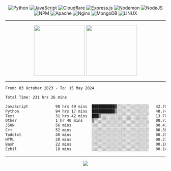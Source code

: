 <div align="center">
  
![Python](https://img.shields.io/badge/python-3670A0?style=for-the-badge&logo=python&logoColor=ffdd54) ![JavaScript](https://img.shields.io/badge/javascript-%23323330.svg?style=for-the-badge&logo=javascript&logoColor=%23F7DF1E) ![Cloudflare](https://img.shields.io/badge/Cloudflare-F38020?style=for-the-badge&logo=Cloudflare&logoColor=white) ![Express.js](https://img.shields.io/badge/express.js-%23404d59.svg?style=for-the-badge&logo=express&logoColor=%2361DAFB) ![Nodemon](https://img.shields.io/badge/NODEMON-%23323330.svg?style=for-the-badge&logo=nodemon&logoColor=%BBDEAD) ![NodeJS](https://img.shields.io/badge/node.js-6DA55F?style=for-the-badge&logo=node.js&logoColor=white) ![NPM](https://img.shields.io/badge/NPM-%23CB3837.svg?style=for-the-badge&logo=npm&logoColor=white) ![Apache](https://img.shields.io/badge/apache-%23D42029.svg?style=for-the-badge&logo=apache&logoColor=white) ![Nginx](https://img.shields.io/badge/nginx-%23009639.svg?style=for-the-badge&logo=nginx&logoColor=white) ![MongoDB](https://img.shields.io/badge/MongoDB-%234ea94b.svg?style=for-the-badge&logo=mongodb&logoColor=white) ![LINUX](https://img.shields.io/badge/Linux-FCC624?style=for-the-badge&logo=linux&logoColor=black)

---


<img src="https://github-readme-streak-stats.herokuapp.com/?user=anotherrandomonline&theme=react" height="160"/>
  
<img src="https://github-readme-stats.vercel.app/api?username=anotherrandomonline&show_icons=true&include_all_commits=true&theme=react" height="160"/>
</div>

---

<!--START_SECTION:waka-->

```txt
From: 03 October 2023 - To: 15 May 2024

Total Time: 231 hrs 26 mins

JavaScript            98 hrs 49 mins  ██████████▓░░░░░░░░░░░░░░   42.70 %
Python                94 hrs 17 mins  ██████████▒░░░░░░░░░░░░░░   40.74 %
Text                  31 hrs 42 mins  ███▒░░░░░░░░░░░░░░░░░░░░░   13.70 %
Other                 1 hr 40 mins    ▒░░░░░░░░░░░░░░░░░░░░░░░░   00.73 %
JSON                  56 mins         ░░░░░░░░░░░░░░░░░░░░░░░░░   00.41 %
C++                   52 mins         ░░░░░░░░░░░░░░░░░░░░░░░░░   00.38 %
Todotxt               40 mins         ░░░░░░░░░░░░░░░░░░░░░░░░░   00.29 %
HTML                  28 mins         ░░░░░░░░░░░░░░░░░░░░░░░░░   00.21 %
Bash                  22 mins         ░░░░░░░░░░░░░░░░░░░░░░░░░   00.16 %
Ezhil                 18 mins         ░░░░░░░░░░░░░░░░░░░░░░░░░   00.14 %
```

<!--END_SECTION:waka-->

---

<div align="center">
  
![](https://github-profile-trophy.vercel.app/?username=anotherrandomonline&theme=darkhub&no-frame=true&no-bg=true&margin-w=4)

</div>
